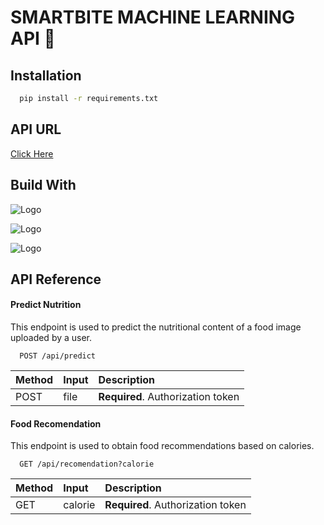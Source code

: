 # SMARTBITE MACHINE LEARNING API 🤖

## Installation

```bash
  pip install -r requirements.txt
```

## API URL

[Click Here](https://smartbite-ml-img-367241174085.asia-southeast2.run.app)

## Build With

![Logo](https://img.shields.io/badge/python-3670A0?style=for-the-badge&logo=python&logoColor=ffdd54)

![Logo](https://img.shields.io/badge/Flask-000000?style=for-the-badge&logo=Flask&logoColor=white)

![Logo](https://img.shields.io/badge/TensorFlow-FF3F06?style=for-the-badge&logo=tensorflow&logoColor=white)

## API Reference

#### Predict Nutrition

This endpoint is used to predict the nutritional content of a food image uploaded by a user.

```http
  POST /api/predict
```

| Method | Input | Description                       |
| :----- | :---- | :-------------------------------- |
| POST   | file  | **Required**. Authorization token |

#### Food Recomendation

This endpoint is used to obtain food recommendations based on calories.

```http
  GET /api/recomendation?calorie
```

| Method | Input   | Description                       |
| :----- | :------ | :-------------------------------- |
| GET    | calorie | **Required**. Authorization token |

